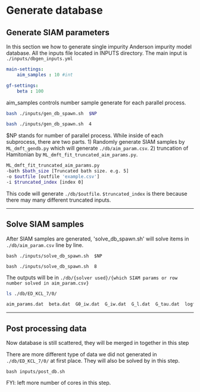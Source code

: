 # Generate database

## Generate SIAM parameters 
In this section we how to generate single impurity Anderson impurity model database.  All the inputs file located in INPUTS directory. The main input is `./inputs/dbgen_inputs.yml`

```yaml
main-settings:
    aim_samples : 10 #int

gf-settings:
    beta : 100
```

aim_samples controls number sample generate for each parallel process.


```bash
bash ./inputs/gen_db_spawn.sh  $NP

bash ./inputs/gen_db_spawn.sh  4
```

$NP stands for number of parallel process. While inside of each subprocess, there are two parts. 1) Randomly generate SIAM samples by ``ML_dmft_gendb.py`` which will generate `./db/aim_param.csv`. 2) truncation of Hamitonian by ``ML_dmft_fit_truncated_aim_params.py``. 

```bash	
ML_dmft_fit_truncated_aim_params.py 
-bath $bath_size [Truncated bath size. e.g. 5]
-o $outfile [outfile 'example.csv']
-i $truncated_index [index 0]
``` 

This code will generate `./db/$outfile`. `$truncated_index` is there because there may many different truncated inputs. 

---
## Solve SIAM samples

After SIAM samples are generated, 'solve_db_spawn.sh' will solve items in `./db/aim_param.csv` line by line. 

```
bash ./inputs/solve_db_spawn.sh  $NP

bash ./inputs/solve_db_spawn.sh  8
```

The outputs will be in `./db/{solver used}/{which SIAM params or row number solved in aim_param.csv}`

```bash 
ls ./db/ED_KCL_7/0/

aim_params.dat  beta.dat  G0_iw.dat  G_iw.dat  G_l.dat  G_tau.dat  logfile-p1_DC.dat  n_imp.dat  Sigma_iw.dat  Z.dat
```

---
## Post processing data 

Now database is still scattered, they will be merged in together in this step 

There are more different type of data we did not generated in `./db/ED_KCL_7/0/` at first place. They will also be solved by in this step. 


```
bash inputs/post_db.sh 
```
FYI: left more number of cores in this step.
